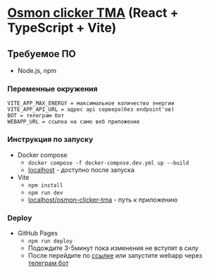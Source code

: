 # [Osmon clicker TMA](https://t.me/osmon_clicker_tma_bot) (React + TypeScript + Vite)

## Требуемое ПО

- Node.js, npm

### Переменные окружения

```VITE_APP_USER_ID = id текущего подзователя
VITE_APP_MAX_ENERGY = максимальное количество энергии
VITE_APP_API_URL = адрес api сервера(без endpoint'ов)
BOT = телеграм бот
WEBAPP_URL = ссылка на само веб приложение
```

### Инструкция по запуску

- Docker compose
  - `docker compose -f docker-compose.dev.yml up --build`
  - [localhost](http://localhost:5173/) - доступно после запуска
- Vite
  - `npm install`
  - `npm run dev`
  - [localhost/osmon-clicker-tma](http://localhost:5173/osmon-clicker-tma/) - путь к приложению

### Deploy

- GitHub Pages
  - `npm run deploy`
  - Подождите 3-5минут пока изменения не вступят в силу
  - После перейдите по [ссылке](https://osmon11.github.io/osmon-clicker-tma/) или запустите webapp через [телеграм бот](https://t.me/osmon_clicker_tma_bot)
